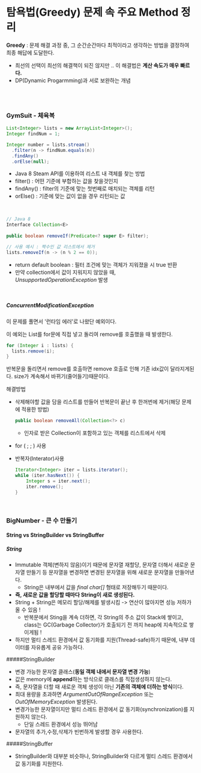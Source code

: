 

# 탐욕법(Greedy) 문제 속 주요 Method 정리

**Greedy** : 문제 해결 과정 중, 그 순간순간마다 최적이라고 생각하는 방법을 결정하여 최종 해답에 도달한다.
* 최선의 선택이 최선의 해결책이 되진 않지만 .. 이 해결법은 **계산 속도가 매우 빠르다.**
* DP(Dynamic Progarmming)과 서로 보완하는 개념



<br>

<br>

### GymSuit - 체육복

```java
List<Integer> lists = new ArrayList<Integer>();
Integer findNum = 1;

Integer number = lists.stream()
  .filter(n -> findNum.equals(n))
  .findAny()
  .orElse(null);
```

* Java 8 Steam API를 이용하여 리스트 내 객체를 찾는 방법
* filter() : 어떤 기준에 부합하는 값을 찾을것인지
* findAny() : filter의 기준에 맞는 첫번째로 매치되는 객체를 리턴
* orElse() : 기준에 맞는 값이 없을 경우 리턴되는 값

<br>

```java
// Java 8
Interface Collection<E>
  
public boolean removeIf(Predicate<? super E> filter);

// 사용 예시 : 짝수인 값 리스트에서 제거
lists.removeIf(n -> (n % 2 == 0));
```

* return default boolean : 필터 조건에 맞는 객체가 지워졌을 시 true 반환
* 만약 collection에서 값이 지워지지 않았을 때, *UnsupportedOperationException* 발생

<br>

##### ConcurrentModificationException 

이 문제를 풀면서 '런타임 에러'로 나왔단 예외이다.

이 예외는 List를 for문에 직접 넣고 돌리여 remove를 호출했을 때 발생한다.

```java
for (Integer i : lists) {
  lists.remove(i);
}
```

반복문을 돌리면서 remove를 호출하면 remove 호출로 인해 기존 idx값이 달라지게된다. size가 계속해서 바뀌기(줄어들기)때문이다.

해결방법

* 삭제해야할 값을 담을 리스트를 만들어 반복문이 끝난 후 한꺼번에 제거(해당 문제에 적용한 방법)

  ```java
  public boolean removeAll(Collection<?> c)
  ```

  * 인자로 받은 Collection이 포함하고 있는 객체를 리스트에서 삭제

* for ( ; ; ) 사용

* 반복자(Interator)사용

  ```java
  Iterator<Integer> iter = lists.iterator();
  while (iter.hasNext()) {
      Integer s = iter.next();
      iter.remove();
  }
  ```

  
  
  <br>

### BigNumber - 큰 수 만들기

#### String vs StringBuilder vs StringBuffer

##### String

* Immutable 객체(변하지 않음)이기 때문에 문자열 재할당, 문자열 더해서 새로운 문자열 만들기 등 문자열을 변경하면 변경된 문자열을 위해 새로운 문자열을 만들어낸다. 
  * String은 내부에서 값을 *final char[]* 형태로 저장해두기 때문이다.
* **즉, 새로운 값을 할당할 때마다 String이 새로 생성된다.**
* String + String은 메모리 할당/해제를 발생시킴 -> 연산이 많아지면 성능 저하가 올 수 있음 !
  * 반복문에서 Sting을 계속 더하면, 각 String의 주소 값이 Stack에 쌓이고, class는 GC(Garbage Collector)가 호출되기 전 까지 heap에 지속적으로 쌓이게됨 !
* 하지만 멀티 스레드 환경에서 값 동기화를 지원(Thread-safe)하기 때문에, 내부 데이터를 자유롭게 공유 가능하다.

#####StringBuilder

* 변경 가능한 문자열 클래스(**동일 객체 내에서 문자열 변경 가능**)
* 값은 memory에 **append**하는 방식으로 클래스를 직접생성하지 않는다.
* 즉, 문자열을 더할 때 새로운 객체 생성이 아닌 **기존의 객체에 더하는 방식**이다.
* 최대 용량을 초과하면 *ArgumentOutOfRangeException* 또는 *OutOfMemoryException* 발생된다.
* 변경가능한 문자열이지만 멀티 스레드 환경에서 값 동기화(synchronization)를 지원하지 않는다.
  * 단일 스레드 환경에서 성능 뛰어남
* 문자열의 추가,수정,삭제가 빈번하게 발생할 경우 사용한다.

#####StringBuffer

* StringBuilder와 대부분 비슷하나, StringBuilder와 다르게  멀티 스레드 환경에서 값 동기화를 지원한다.